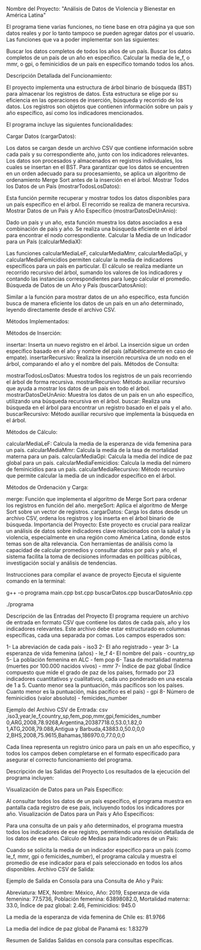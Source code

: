 Nombre del Proyecto: "Análisis de Datos de Violencia y Bienestar en América Latina"

El programa tiene varias funciones, no tiene base en otra
página ya que son datos reales y por lo tanto tampoco se
pueden agregar datos por el usuario.
Las funciones que va a
poder implementar son las siguientes:

Buscar los datos completos de todos los años de un país.
Buscar los datos completos de un país de un año en específico.
Calcular la media de le_f, o mmr, o gpi, o feminicidios de un país en específico tomando todos los años.

Descripción Detallada del Funcionamiento:

El proyecto implementa una estructura de árbol binario de búsqueda (BST) para almacenar los registros de datos. Esta estructura se elige por su eficiencia en las operaciones de inserción, búsqueda y recorrido de los datos. Los registros son objetos que contienen información sobre un país y año específico, así como los indicadores mencionados.

El programa incluye las siguientes funcionalidades:

Cargar Datos (cargarDatos):

Los datos se cargan desde un archivo CSV que contiene información sobre cada país y su correspondiente año, junto con los indicadores relevantes.
Los datos son procesados y almacenados en registros individuales, los cuales se insertan en el BST.
Para garantizar que los datos se encuentren en un orden adecuado para su procesamiento, se aplica un algoritmo de ordenamiento Merge Sort antes de la inserción en el árbol.
Mostrar Todos los Datos de un País (mostrarTodosLosDatos):

Esta función permite recuperar y mostrar todos los datos disponibles para un país específico en el árbol. El recorrido se realiza de manera recursiva.
Mostrar Datos de un País y Año Específico (mostrarDatosDeUnAnio):

Dado un país y un año, esta función muestra los datos asociados a esa combinación de país y año. Se realiza una búsqueda eficiente en el árbol para encontrar el nodo correspondiente.
Calcular la Media de un Indicador para un País (calcularMediaX):

Las funciones calcularMediaLeF, calcularMediaMmr, calcularMediaGpi, y calcularMediaFemicidios permiten calcular la media de indicadores específicos para un país en particular.
El cálculo se realiza mediante un recorrido recursivo del árbol, sumando los valores de los indicadores y contando las instancias correspondientes para luego calcular el promedio.
Búsqueda de Datos de un Año y País (buscarDatosAnio):

Similar a la función para mostrar datos de un año específico, esta función busca de manera eficiente los datos de un país en un año determinado, leyendo directamente desde el archivo CSV.

Métodos Implementados:

Métodos de Inserción:

insertar: Inserta un nuevo registro en el árbol. La inserción sigue un orden específico basado en el año y nombre del país (alfabéticamente en caso de empate).
insertarRecursivo: Realiza la inserción recursiva de un nodo en el árbol, comparando el año y el nombre del país.
Métodos de Consulta:

mostrarTodosLosDatos: Muestra todos los registros de un país recorriendo el árbol de forma recursiva.
mostrarRecursivo: Método auxiliar recursivo que ayuda a mostrar los datos de un país en todo el árbol.
mostrarDatosDeUnAnio: Muestra los datos de un país en un año específico, utilizando una búsqueda recursiva en el árbol.
buscar: Realiza una búsqueda en el árbol para encontrar un registro basado en el país y el año.
buscarRecursivo: Método auxiliar recursivo que implementa la búsqueda en el árbol.

Métodos de Cálculo:

calcularMediaLeF: Calcula la media de la esperanza de vida femenina para un país.
calcularMediaMmr: Calcula la media de la tasa de mortalidad materna para un país.
calcularMediaGpi: Calcula la media del índice de paz global para un país.
calcularMediaFemicidios: Calcula la media del número de feminicidios para un país.
calcularMediaRecursivo: Método recursivo que permite calcular la media de un indicador específico en el árbol.

Métodos de Ordenación y Carga:

merge: Función que implementa el algoritmo de Merge Sort para ordenar los registros en función del año.
mergeSort: Aplica el algoritmo de Merge Sort sobre un vector de registros.
cargarDatos: Carga los datos desde un archivo CSV, ordena los registros y los inserta en el árbol binario de búsqueda.
Importancia del Proyecto:
Este proyecto es crucial para realizar un análisis de datos sobre indicadores clave relacionados con la salud y la violencia, especialmente en una región como América Latina, donde estos temas son de alta relevancia. Con herramientas de análisis como la capacidad de calcular promedios y consultar datos por país y año, el sistema facilita la toma de decisiones informadas en políticas públicas, investigación social y análisis de tendencias.

Instrucciones para compilar el avance de proyecto
Ejecuta el siguiente comando en la terminal:

g++ -o programa main.cpp bst.cpp buscarDatos.cpp buscarDatosAnio.cpp

./programa

Descripción de las Entradas del Proyecto
El programa requiere un archivo de entrada en formato CSV que contiene los datos de cada país, año y los indicadores relevantes. Este archivo debe estar estructurado en columnas específicas, cada una separada por comas. Los campos esperados son:

1- La abreviación de cada país - iso3
2- El año registrado - year
3- La esperanza de vida femenina (años) - le_f
4- El nombre del país - country_sp
5- La población femenina en ALC - fem pop
6- Tasa de mortalidad materna (muertes por 100.000 nacidos
vivos) - mmr
7- Índice de paz global (Índice compuesto que mide el grado de
paz de los países, formado por 23 indicadores cuantitativos y
cualitativos, cada uno ponderado en una escala de 1 a 5.
Cuanto menor sea la puntuación, más pacíficos son los países.
Cuanto menor es la puntuación, más pacífico es el país) - gpi
8- Número de feminicidios (valor absoluto) - femicides_number

Ejemplo del Archivo CSV de Entrada:
csv
,iso3,year,le_f,country_sp,fem_pop,mmr,gpi,femicides_number
0,ARG,2008,78.9268,Argentina,20387718.0,53.0,1.82,0
1,ATG,2008,79.088,Antigua y Barbuda,43883.0,50.0,0,0
2,BHS,2008,75.9615,Bahamas,186970.0,77.0,0,0

Cada línea representa un registro único para un país en un año específico, y todos los campos deben completarse en el formato especificado para asegurar el correcto funcionamiento del programa.

Descripción de las Salidas del Proyecto
Los resultados de la ejecución del programa incluyen:

Visualización de Datos para un País Específico:

Al consultar todos los datos de un país específico, el programa muestra en pantalla cada registro de ese país, incluyendo todos los indicadores por año.
Visualización de Datos para un País y Año Específicos:

Para una consulta de un país y año determinados, el programa muestra todos los indicadores de ese registro, permitiendo una revisión detallada de los datos de ese año.
Cálculo de Medias para Indicadores de un País:

Cuando se solicita la media de un indicador específico para un país (como le_f, mmr, gpi o femicides_number), el programa calcula y muestra el promedio de ese indicador para el país seleccionado en todos los años disponibles.
Archivo CSV de Salida:

Ejemplo de Salida en Consola para una Consulta de Año y País:

Abreviatura: MEX, Nombre: México, Año: 2019, Esperanza de vida femenina: 77.5736, Población femenina: 63898082.0, Mortalidad materna: 33.0, Índice de paz global: 2.46, Feminicidios: 945.0

La media de la esperanza de vida femenina de Chile es: 81.9766

La media del índice de paz global de Panamá es: 1.83279

Resumen de Salidas
Salidas en consola para consultas específicas.
